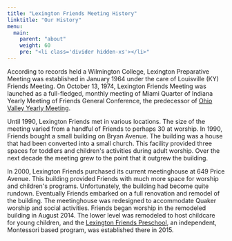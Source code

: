 ```yaml
---
title: "Lexington Friends Meeting History"
linktitle: "Our History"
menu:
  main:
    parent: "about"
    weight: 60
    pre: "<li class='divider hidden-xs'></li>"
---
```


According to records held a Wilmington College, Lexington Preparative Meeting
was established in January 1964 under the care of Louisville (KY) Friends
Meeting.  On October 13, 1974, Lexington Friends Meeting was launched as a
full-fledged, monthly meeting of Miami Quarter of Indiana Yearly Meeting of
Friends General Conference, the predecessor of
[Ohio Valley Yearly Meeting](http://www.quaker.org/ovym/).

Until 1990, Lexington Friends met in various locations.  The size of the
meeting varied from a handful of Friends to perhaps 30 at worship.  In 1990,
Friends bought a small building on Bryan Avenue.  The building was a house that
had been converted into a small church.  This facility provided three spaces
for toddlers and children's activities during adult worship.  Over the next
decade the meeting grew to the point that it outgrew the building.

In 2000, Lexington Friends purchased its current meetinghouse at 649 Price
Avenue.  This building provided Friends with much more space for worship and
children's programs.  Unfortunately, the building had become quite rundown.
Eventually Friends embarked on a full renovation and remodel of the building.
The meetinghouse was redesigned to accommodate Quaker worship and social
activities.  Friends began worship in the remodeled building in August 2014.
The lower level was remodeled to host childcare for young children, and the
[Lexington Friends Preschool](http://www.lexingtonfriendspreschool.org), an
independent, Montessori based program, was established there in 2015.
